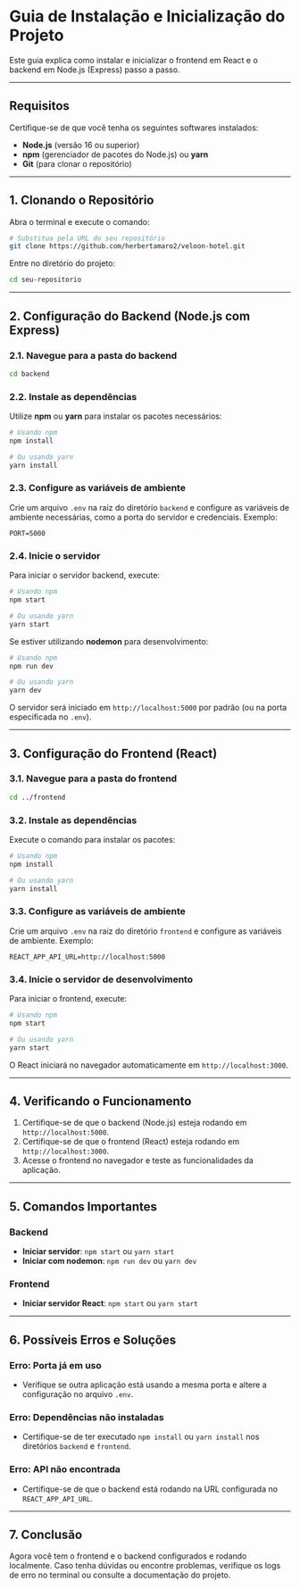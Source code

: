 # Guia de Instalação e Inicialização do Projeto

Este guia explica como instalar e inicializar o frontend em React e o backend em Node.js (Express) passo a passo.

---

## Requisitos
Certifique-se de que você tenha os seguintes softwares instalados:

- **Node.js** (versão 16 ou superior)
- **npm** (gerenciador de pacotes do Node.js) ou **yarn**
- **Git** (para clonar o repositório)

---

## 1. Clonando o Repositório
Abra o terminal e execute o comando:

```bash
# Substitua pela URL do seu repositório
git clone https://github.com/herbertamaro2/veloon-hotel.git
```

Entre no diretório do projeto:

```bash
cd seu-repositorio
```

---

## 2. Configuração do Backend (Node.js com Express)

### 2.1. Navegue para a pasta do backend

```bash
cd backend
```

### 2.2. Instale as dependências

Utilize **npm** ou **yarn** para instalar os pacotes necessários:

```bash
# Usando npm
npm install

# Ou usando yarn
yarn install
```

### 2.3. Configure as variáveis de ambiente

Crie um arquivo `.env` na raiz do diretório `backend` e configure as variáveis de ambiente necessárias, como a porta do servidor e credenciais. Exemplo:

```
PORT=5000
```

### 2.4. Inicie o servidor

Para iniciar o servidor backend, execute:

```bash
# Usando npm
npm start

# Ou usando yarn
yarn start
```

Se estiver utilizando **nodemon** para desenvolvimento:

```bash
# Usando npm
npm run dev

# Ou usando yarn
yarn dev
```

O servidor será iniciado em `http://localhost:5000` por padrão (ou na porta especificada no `.env`).

---

## 3. Configuração do Frontend (React)

### 3.1. Navegue para a pasta do frontend

```bash
cd ../frontend
```

### 3.2. Instale as dependências

Execute o comando para instalar os pacotes:

```bash
# Usando npm
npm install

# Ou usando yarn
yarn install
```

### 3.3. Configure as variáveis de ambiente

Crie um arquivo `.env` na raiz do diretório `frontend` e configure as variáveis de ambiente. Exemplo:

```
REACT_APP_API_URL=http://localhost:5000
```

### 3.4. Inicie o servidor de desenvolvimento

Para iniciar o frontend, execute:

```bash
# Usando npm
npm start

# Ou usando yarn
yarn start
```

O React iniciará no navegador automaticamente em `http://localhost:3000`.

---

## 4. Verificando o Funcionamento

1. Certifique-se de que o backend (Node.js) esteja rodando em `http://localhost:5000`.
2. Certifique-se de que o frontend (React) esteja rodando em `http://localhost:3000`.
3. Acesse o frontend no navegador e teste as funcionalidades da aplicação.

---

## 5. Comandos Importantes

### Backend
- **Iniciar servidor**: `npm start` ou `yarn start`
- **Iniciar com nodemon**: `npm run dev` ou `yarn dev`

### Frontend
- **Iniciar servidor React**: `npm start` ou `yarn start`

---

## 6. Possíveis Erros e Soluções

### Erro: Porta já em uso
- Verifique se outra aplicação está usando a mesma porta e altere a configuração no arquivo `.env`.

### Erro: Dependências não instaladas
- Certifique-se de ter executado `npm install` ou `yarn install` nos diretórios `backend` e `frontend`.

### Erro: API não encontrada
- Certifique-se de que o backend está rodando na URL configurada no `REACT_APP_API_URL`.

---

## 7. Conclusão
Agora você tem o frontend e o backend configurados e rodando localmente. Caso tenha dúvidas ou encontre problemas, verifique os logs de erro no terminal ou consulte a documentação do projeto.

